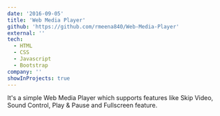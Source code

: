 ```yaml
---
date: '2016-09-05'
title: 'Web Media Player'
github: 'https://github.com/rmeena840/Web-Media-Player'
external: ''
tech:
  - HTML
  - CSS
  - Javascript
  - Bootstrap
company: ''
showInProjects: true
---
```


It's a simple Web Media Player which supports features like Skip Video, Sound Control, Play & Pause and Fullscreen feature.
